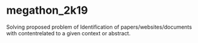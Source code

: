 # megathon_2k19
Solving proposed problem of ​Identification of papers/websites/documents with contentrelated to a given context or abstract.
